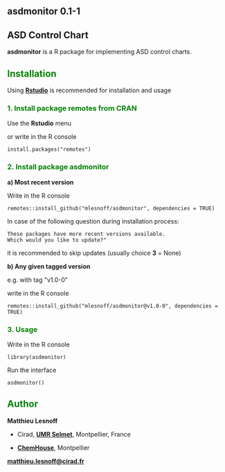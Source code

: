 ## asdmonitor 0.1-1  
## ASD Control Chart 

**asdmonitor** is a R package for implementing ASD control charts.

## <span style="color:green"> **Installation** </span> 

Using [**Rstudio**](https://www.rstudio.com/products/rstudio/download/) is recommended for installation and usage

### <span style="color:green"> 1.  Install package **remotes** from CRAN </span>

Use the **Rstudio** menu 

or write in the R console
```{r}
install.packages("remotes")
```

### <span style="color:green"> 2. Install package **asdmonitor** </span> 

**a) Most recent version**

Write in the R console
```{r}
remotes::install_github("mlesnoff/asdmonitor", dependencies = TRUE)
```
In case of the following question during installation process:
```{r}
These packages have more recent versions available.
Which would you like to update?"
```
it is recommended to skip updates (usually choice **3** = None)

**b) Any given tagged version**

e.g. with tag "v1.0-0"

write in the R console
```{r}
remotes::install_github("mlesnoff/asdmonitor@v1.0-0", dependencies = TRUE)
```

### <span style="color:green"> 3. Usage </span>

Write in the R console
```{r}
library(asdmonitor)
```

Run the interface
```{r}
asdmonitor()
```

## <span style="color:green"> **Author** </span> 

**Matthieu Lesnoff**

- Cirad, [**UMR Selmet**](https://umr-selmet.cirad.fr/en), Montpellier, France

- [**ChemHouse**](https://www.chemproject.org/ChemHouse), Montpellier

**matthieu.lesnoff@cirad.fr**






